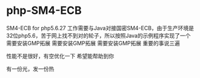# php-SM4-ECB
SM4-ECB for php5.6.27
工作需要与Java对接国密SM4-ECB，由于生产环境是32位php5.6，苦于网上找不到对的轮子，所以按照Java的示例程序实现了一个
需要安装GMP拓展
需要安装GMP拓展
需要安装GMP拓展
重要的事说三遍

性能不是很好，有空优化一下
希望能帮助到你

有一份光，发一份热

